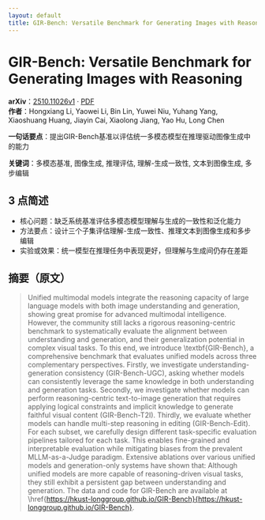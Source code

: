 ```yaml
---
layout: default
title: GIR-Bench: Versatile Benchmark for Generating Images with Reasoning
---
```


# GIR-Bench: Versatile Benchmark for Generating Images with Reasoning
**arXiv**：[2510.11026v1](https://arxiv.org/abs/2510.11026) · [PDF](https://arxiv.org/pdf/2510.11026.pdf)  
**作者**：Hongxiang Li, Yaowei Li, Bin Lin, Yuwei Niu, Yuhang Yang, Xiaoshuang Huang, Jiayin Cai, Xiaolong Jiang, Yao Hu, Long Chen  

**一句话要点**：提出GIR-Bench基准以评估统一多模态模型在推理驱动图像生成中的能力

**关键词**：多模态基准, 图像生成, 推理评估, 理解-生成一致性, 文本到图像生成, 多步编辑

## 3 点简述
- 核心问题：缺乏系统基准评估多模态模型理解与生成的一致性和泛化能力
- 方法要点：设计三个子集评估理解-生成一致性、推理文本到图像生成和多步编辑
- 实验或效果：统一模型在推理任务中表现更好，但理解与生成间仍存在差距

## 摘要（原文）

> Unified multimodal models integrate the reasoning capacity of large language
> models with both image understanding and generation, showing great promise for
> advanced multimodal intelligence. However, the community still lacks a rigorous
> reasoning-centric benchmark to systematically evaluate the alignment between
> understanding and generation, and their generalization potential in complex
> visual tasks. To this end, we introduce \textbf{GIR-Bench}, a comprehensive
> benchmark that evaluates unified models across three complementary
> perspectives. Firstly, we investigate understanding-generation consistency
> (GIR-Bench-UGC), asking whether models can consistently leverage the same
> knowledge in both understanding and generation tasks. Secondly, we investigate
> whether models can perform reasoning-centric text-to-image generation that
> requires applying logical constraints and implicit knowledge to generate
> faithful visual content (GIR-Bench-T2I). Thirdly, we evaluate whether models
> can handle multi-step reasoning in editing (GIR-Bench-Edit). For each subset,
> we carefully design different task-specific evaluation pipelines tailored for
> each task. This enables fine-grained and interpretable evaluation while
> mitigating biases from the prevalent MLLM-as-a-Judge paradigm. Extensive
> ablations over various unified models and generation-only systems have shown
> that: Although unified models are more capable of reasoning-driven visual
> tasks, they still exhibit a persistent gap between understanding and
> generation. The data and code for GIR-Bench are available at
> \href{https://hkust-longgroup.github.io/GIR-Bench}{https://hkust-longgroup.github.io/GIR-Bench}.

